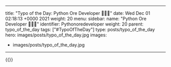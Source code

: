 
---
title: "Typo of the Day: Python Ore Developer 👷‍♀️🐍"
date: Wed Dec 01 02:18:13 +0000 2021
weight: 20
menu:
  sidebar:
    name: "Python Ore Developer 👷‍♀️🐍"
    identifier: Pythonoredeveloper
    weight: 20
    parent: typo_of_the_day
tags: ["#TypoOfTheDay"]
type: posts/typo_of_the_day
hero: images/posts/typo_of_the_day.jpg
images:
- images/posts/typo_of_the_day.jpg
---


{{<x user="mariatta" id="1465867804523970564">}}

